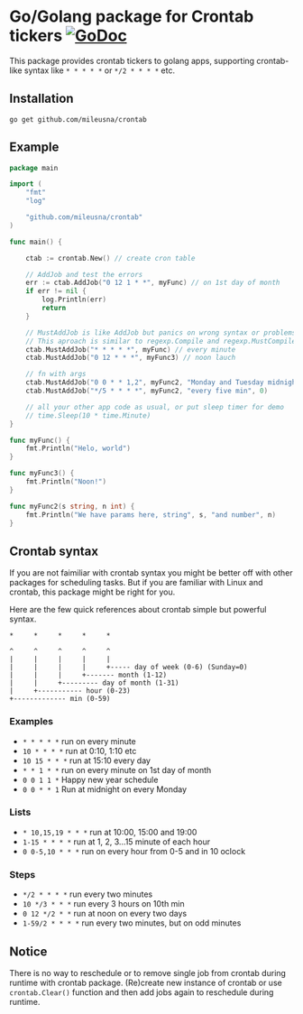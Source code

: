 # Go/Golang package for Crontab tickers [![GoDoc](https://godoc.org/github.com/mileusna/crontab?status.svg)](https://godoc.org/github.com/mileusna/crontab)

This package provides crontab tickers to golang apps, supporting crontab-like syntax like `* * * * *` or `*/2 * * * *` etc.

## Installation <a id="installation"></a>
```
go get github.com/mileusna/crontab
```

## Example<a id="example"></a>

```go
package main

import (
    "fmt"
    "log"

    "github.com/mileusna/crontab"
)

func main() {

    ctab := crontab.New() // create cron table

    // AddJob and test the errors
    err := ctab.AddJob("0 12 1 * *", myFunc) // on 1st day of month
    if err != nil {
        log.Println(err)
        return
    }    

    // MustAddJob is like AddJob but panics on wrong syntax or problems with func/args
    // This aproach is similar to regexp.Compile and regexp.MustCompile from go's standard library,  used for easier initialization on startup
    ctab.MustAddJob("* * * * *", myFunc) // every minute
    ctab.MustAddJob("0 12 * * *", myFunc3) // noon lauch

    // fn with args
    ctab.MustAddJob("0 0 * * 1,2", myFunc2, "Monday and Tuesday midnight", 123) 
    ctab.MustAddJob("*/5 * * * *", myFunc2, "every five min", 0)

    // all your other app code as usual, or put sleep timer for demo
    // time.Sleep(10 * time.Minute)
}

func myFunc() {
    fmt.Println("Helo, world")
}

func myFunc3() {
    fmt.Println("Noon!")
}

func myFunc2(s string, n int) {
    fmt.Println("We have params here, string", s, "and number", n)
}

```

## Crontab syntax <a id="syntax"></a>

If you are not faimiliar with crontab syntax you might be better off with other packages for scheduling tasks. But if you are familiar with Linux and crontab, this package might be right for you.

Here are the few quick references about crontab simple but powerful syntax.

```
*     *     *     *     *        

^     ^     ^     ^     ^
|     |     |     |     |
|     |     |     |     +----- day of week (0-6) (Sunday=0)
|     |     |     +------- month (1-12)
|     |     +--------- day of month (1-31)
|     +----------- hour (0-23)
+------------- min (0-59)
```

### Examples

+ `* * * * *` run on every minute
+ `10 * * * *` run at 0:10, 1:10 etc
+ `10 15 * * *` run at 15:10 every day
+ `* * 1 * *` run on every minute on 1st day of month
+ `0 0 1 1 *` Happy new year schedule
+ `0 0 * * 1` Run at midnight on every Monday

### Lists

+ `* 10,15,19 * * *` run at 10:00, 15:00 and 19:00
+ `1-15 * * * *` run at 1, 2, 3...15 minute of each hour
+ `0 0-5,10 * * *` run on every hour from 0-5 and in 10 oclock

### Steps
+ `*/2 * * * *` run every two minutes
+ `10 */3 * * *` run every 3 hours on 10th min
+ `0 12 */2 * *` run at noon on every two days
+ `1-59/2 * * * *` run every two minutes, but on odd minutes

## Notice

There is no way to reschedule or to remove single job from crontab during runtime with crontab package. (Re)create new instance of crontab or use `crontab.Clear()` function and then add jobs again to reschedule during runtime.



